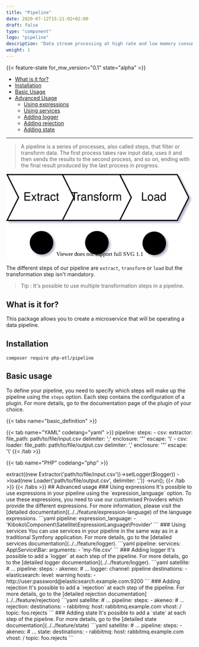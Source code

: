```yaml
---
title: "Pipeline"
date: 2020-07-12T15:21:02+02:00
draft: false
type: "component"
logo: "pipeline"
description: "Data stream processing at high rate and low memory consuming"
weight: 1
---
```


{{< feature-state for_mw_version="0.1" state="alpha" >}}

- [What is it for?](#what-is-it-for)
- [Installation](#installation)
- [Basic Usage](#basic-usage)
- [Advanced Usage](#advanced-usage)
  - [Using expressions](#using-expressions)
  - [Using services](#using-services)
  - [Adding logger](#adding-logger)
  - [Adding rejection](#adding-rejection)
  - [Adding state](#adding-state)

---

> A pipeline is a series of processes, also called steps, that filter or transform data.
> The first process takes raw input data, uses it and then
> sends the results to the second process, and so on, ending with the final result produced by the last process in progress.

![Pipeline schema](pipeline.svg)

The different steps of our pipeline are `extract`, `transform` or `load` but the transformation step isn't mandatory.

> Tip : It's possible to use multiple transformation steps in a pipeline.

## What is it for?

This package allows you to create a microservice that will be operating a data pipeline.

## Installation

```shell
composer require php-etl/pipeline
```

## Basic usage

To define your pipeline, you need to specify which steps will make up the pipeline using the `steps` option. Each step 
contains the configuration of a plugin. For more details, go to the documentation page of the plugin of your choice.

{{< tabs name="basic_definition" >}}

{{< tab name="YAML" codelang="yaml"  >}}
pipeline:
  steps:
    - csv:
        extractor:
          file_path: path/to/file/input.csv
          delimiter: ';'
          enclosure: '"'
          escape: '\\'
    - csv:
        loader:
          file_path: path/to/file/output.csv
          delimiter: ','
          enclosure: '"'
          escape: '\\'
{{< /tab >}}

{{< tab name="PHP" codelang="php"  >}}
<?php

use Kiboko\Component\Pipeline\PipelineRunner;
use Kiboko\Component\Pipeline\Pipeline;
use Kiboko\Component\Flow\Csv\Safe\Extractor;
use Kiboko\Component\Flow\Csv\Safe\Loader;

/** @var Psr\Log\LoggerInterface $logger */ 
$runner = new PipelineRunner();
$pipeline = (new Pipeline($runner))
    ->extract((new Extractor('path/to/file/input.csv'))->setLogger($logger))
    ->load(new Loader('path/to/file/output.csv', delimiter: ','))
    ->run();
{{< /tab >}}

{{< /tabs >}}

## Advanced usage

### Using expressions

It's possible to use expressions in your pipeline using the `expression_language` option. To use these expressions,
you need to use our customised Providers which provide the different expressions. For more information, please visit 
the [detailed documentation](../../feature/expression-language) of the language expressions.

```yaml
pipeline:
  expression_language:
    - 'Kiboko\Component\Satellite\ExpressionLanguage\Provider'
```

### Using services

You can use services in your pipeline in the same way as in a traditional Symfony application.

For more details, go to the [detailed services documentation](../../feature/logger).

```yaml
pipeline:
  services:
    App\Service\Bar:
      arguments:
        - 'my-file.csv'
```

### Adding logger

It's possible to add a `logger` at each step of the pipeline.

For more details, go to the [detailed logger documentation](../../feature/logger).

```yaml
satellite:
# ...
   pipeline:
      steps:
      - akeneo:
        # ...
        logger:
          channel: pipeline
          destinations:
            - elasticsearch:
                level: warning
                hosts:
                  - http://user:password@elasticsearch.example.com:9200
```

### Adding rejection

It's possible to add a `rejection` at each step of the pipeline.

For more details, go to the [detailed rejection documentation](../../feature/rejection)

```yaml
satellite:
# ...
   pipeline:
      steps:
      - akeneo:
        # ...
        rejection:
          destinations:
            - rabbitmq:
                host: rabbitmq.example.com
                vhost: /
                topic: foo.rejects
```

### Adding state

It's possible to add a `state` at each step of the pipeline.

For more details, go to the [detailed state documentation](../../feature/state)

```yaml
satellite:
# ...
   pipeline:
      steps:
      - akeneo:
        # ...
        state:
          destinations:
            - rabbitmq:
                host: rabbitmq.example.com
                vhost: /
                topic: foo.rejects
```
